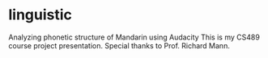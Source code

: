 # linguistic
Analyzing phonetic structure of Mandarin using Audacity
This is my CS489 course project presentation. Special thanks to Prof. Richard Mann.
